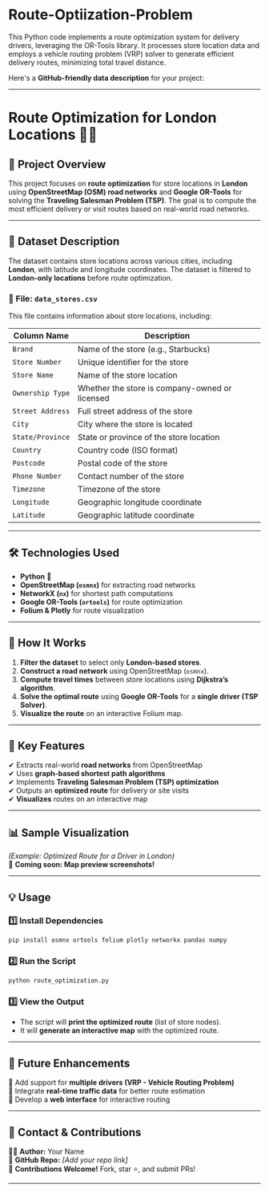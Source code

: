 # Route-Optiization-Problem
This Python code implements a route optimization system for delivery drivers, leveraging the OR-Tools library. It processes store location data and employs a vehicle routing problem (VRP) solver to generate efficient delivery routes, minimizing total travel distance.

Here's a **GitHub-friendly data description** for your project:  

---

# **Route Optimization for London Locations 🚗📍**  

## **📌 Project Overview**  
This project focuses on **route optimization** for store locations in **London** using **OpenStreetMap (OSM) road networks** and **Google OR-Tools** for solving the **Traveling Salesman Problem (TSP)**. The goal is to compute the most efficient delivery or visit routes based on real-world road networks.  

---

## **📂 Dataset Description**  

The dataset contains store locations across various cities, including **London**, with latitude and longitude coordinates. The dataset is filtered to **London-only locations** before route optimization.  

### **📝 File: `data_stores.csv`**  
This file contains information about store locations, including:  

| Column Name        | Description |
|-------------------|-------------|
| `Brand`          | Name of the store (e.g., Starbucks) |
| `Store Number`   | Unique identifier for the store |
| `Store Name`     | Name of the store location |
| `Ownership Type` | Whether the store is company-owned or licensed |
| `Street Address` | Full street address of the store |
| `City`           | City where the store is located |
| `State/Province` | State or province of the store location |
| `Country`        | Country code (ISO format) |
| `Postcode`       | Postal code of the store |
| `Phone Number`   | Contact number of the store |
| `Timezone`       | Timezone of the store |
| `Longitude`      | Geographic longitude coordinate |
| `Latitude`       | Geographic latitude coordinate |

---

## **🛠 Technologies Used**  
- **Python** 🐍  
- **OpenStreetMap (`osmnx`)** for extracting road networks  
- **NetworkX (`nx`)** for shortest path computations  
- **Google OR-Tools (`ortools`)** for route optimization  
- **Folium & Plotly** for route visualization  

---

## **🚀 How It Works**  
1. **Filter the dataset** to select only **London-based stores**.  
2. **Construct a road network** using OpenStreetMap (`osmnx`).  
3. **Compute travel times** between store locations using **Dijkstra’s algorithm**.  
4. **Solve the optimal route** using **Google OR-Tools** for a **single driver (TSP Solver)**.  
5. **Visualize the route** on an interactive Folium map.  

---

## **📍 Key Features**  
✔ Extracts real-world **road networks** from OpenStreetMap  
✔ Uses **graph-based shortest path algorithms**  
✔ Implements **Traveling Salesman Problem (TSP) optimization**  
✔ Outputs an **optimized route** for delivery or site visits  
✔ **Visualizes** routes on an interactive map  

---

## **📊 Sample Visualization**
_(Example: Optimized Route for a Driver in London)_  
🚀 **Coming soon: Map preview screenshots!**  

---

## **💡 Usage**
### **1️⃣ Install Dependencies**
```bash
pip install osmnx ortools folium plotly networkx pandas numpy
```

### **2️⃣ Run the Script**
```bash
python route_optimization.py
```

### **3️⃣ View the Output**
- The script will **print the optimized route** (list of store nodes).  
- It will **generate an interactive map** with the optimized route.  

---

## **👀 Future Enhancements**  
🔹 Add support for **multiple drivers (VRP - Vehicle Routing Problem)**  
🔹 Integrate **real-time traffic data** for better route estimation  
🔹 Develop a **web interface** for interactive routing  

---

## **📧 Contact & Contributions**  
👩‍💻 **Author:** Your Name  
📌 **GitHub Repo:** _[Add your repo link]_  
🤝 **Contributions Welcome!** Fork, star ⭐, and submit PRs!  

---
